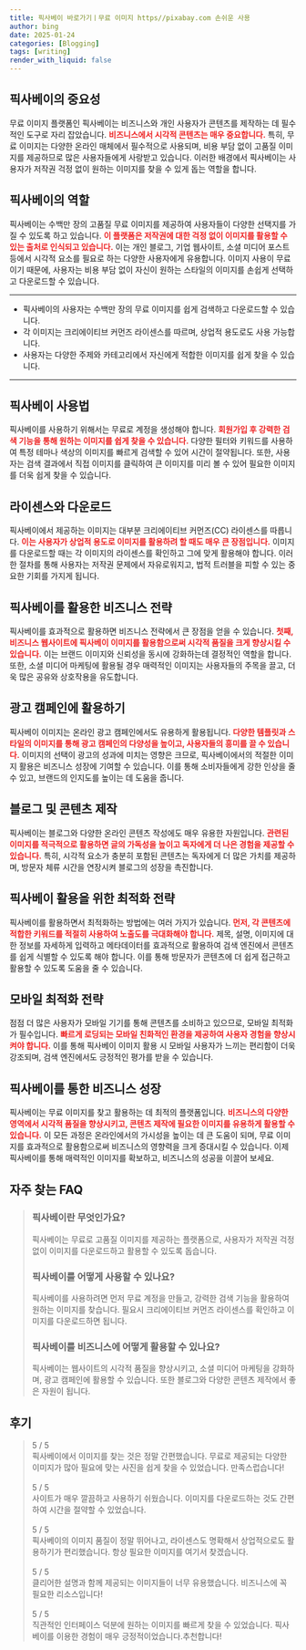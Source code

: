 ```yaml
---
title: 픽사베이 바로가기ㅣ무료 이미지 https//pixabay.com 손쉬운 사용
author: bing
date: 2025-01-24
categories: [Blogging]
tags: [writing]
render_with_liquid: false
---
```



<h2 id='픽사베이_중요성'>픽사베이의 중요성</h2>

<p>무료 이미지 플랫폼인 픽사베이는 비즈니스와 개인 사용자가 콘텐츠를 제작하는 데 필수적인 도구로 자리 잡았습니다. <b><span style="color: #ee2323;">비즈니스에서 시각적 콘텐츠는 매우 중요합니다.</span></b> 특히, 무료 이미지는 다양한 온라인 매체에서 필수적으로 사용되며, 비용 부담 없이 고품질 이미지를 제공하므로 많은 사용자들에게 사랑받고 있습니다. 이러한 배경에서 픽사베이는 사용자가 저작권 걱정 없이 원하는 이미지를 찾을 수 있게 돕는 역할을 합니다.</p>

<h2 id='픽사베이_역할'>픽사베이의 역할</h2>

<p>픽사베이는 수백만 장의 고품질 무료 이미지를 제공하여 사용자들이 다양한 선택지를 가질 수 있도록 하고 있습니다. <b><span style="color: #ee2323;">이 플랫폼은 저작권에 대한 걱정 없이 이미지를 활용할 수 있는 출처로 인식되고 있습니다.</span></b> 이는 개인 블로그, 기업 웹사이트, 소셜 미디어 포스트 등에서 시각적 요소를 필요로 하는 다양한 사용자에게 유용합니다. 이미지 사용이 무료이기 때문에, 사용자는 비용 부담 없이 자신이 원하는 스타일의 이미지를 손쉽게 선택하고 다운로드할 수 있습니다.</p>

<hr />

<ul>
    <li>픽사베이의 사용자는 수백만 장의 무료 이미지를 쉽게 검색하고 다운로드할 수 있습니다.</li>
    <li>각 이미지는 크리에이티브 커먼즈 라이센스를 따르며, 상업적 용도로도 사용 가능합니다.</li>
    <li>사용자는 다양한 주제와 카테고리에서 자신에게 적합한 이미지를 쉽게 찾을 수 있습니다.</li>
</ul>

<hr />

<h2 id='픽사베이_사용법'>픽사베이 사용법</h2>

<p>픽사베이를 사용하기 위해서는 무료로 계정을 생성해야 합니다. <b><span style="color: #ee2323;">회원가입 후 강력한 검색 기능을 통해 원하는 이미지를 쉽게 찾을 수 있습니다.</span></b> 다양한 필터와 키워드를 사용하여 특정 테마나 색상의 이미지를 빠르게 검색할 수 있어 시간이 절약됩니다. 또한, 사용자는 검색 결과에서 직접 이미지를 클릭하여 큰 이미지를 미리 볼 수 있어 필요한 이미지를 더욱 쉽게 찾을 수 있습니다.</p>

<h2 id='라이센스_및_다운로드'>라이센스와 다운로드</h2>

<p>픽사베이에서 제공하는 이미지는 대부분 크리에이티브 커먼즈(CC) 라이센스를 따릅니다. <b><span style="color: #ee2323;">이는 사용자가 상업적 용도로 이미지를 활용하려 할 때도 매우 큰 장점입니다.</span></b> 이미지를 다운로드할 때는 각 이미지의 라이센스를 확인하고 그에 맞게 활용해야 합니다. 이러한 절차를 통해 사용자는 저작권 문제에서 자유로워지고, 법적 트러블을 피할 수 있는 중요한 기회를 가지게 됩니다.</p>

<h2 id='비즈니스_전략'>픽사베이를 활용한 비즈니스 전략</h2>

<p>픽사베이를 효과적으로 활용하면 비즈니스 전략에서 큰 장점을 얻을 수 있습니다. <b><span style="color: #ee2323;">첫째, 비즈니스 웹사이트에 픽사베이 이미지를 활용함으로써 시각적 품질을 크게 향상시킬 수 있습니다.</span></b> 이는 브랜드 이미지와 신뢰성을 동시에 강화하는데 결정적인 역할을 합니다. 또한, 소셜 미디어 마케팅에 활용될 경우 매력적인 이미지는 사용자들의 주목을 끌고, 더욱 많은 공유와 상호작용을 유도합니다.</p>

<h2 id='광고_캠페인'>광고 캠페인에 활용하기</h2>

<p>픽사베이 이미지는 온라인 광고 캠페인에서도 유용하게 활용됩니다. <b><span style="color: #ee2323;">다양한 템플릿과 스타일의 이미지를 통해 광고 캠페인의 다양성을 높이고, 사용자들의 흥미를 끌 수 있습니다.</span></b> 이미지의 선택이 광고의 성과에 미치는 영향은 크므로, 픽사베이에서의 적절한 이미지 활용은 비즈니스 성장에 기여할 수 있습니다. 이를 통해 소비자들에게 강한 인상을 줄 수 있고, 브랜드의 인지도를 높이는 데 도움을 줍니다.</p>

<h2 id='블로그_및_콘텐츠'>블로그 및 콘텐츠 제작</h2>

<p>픽사베이는 블로그와 다양한 온라인 콘텐츠 작성에도 매우 유용한 자원입니다. <b><span style="color: #ee2323;">관련된 이미지를 적극적으로 활용하면 글의 가독성을 높이고 독자에게 더 나은 경험을 제공할 수 있습니다.</span></b> 특히, 시각적 요소가 충분히 포함된 콘텐츠는 독자에게 더 많은 가치를 제공하며, 방문자 체류 시간을 연장시켜 블로그의 성장을 촉진합니다.</p>

<h2 id='픽사베이_최적화_전략'>픽사베이 활용을 위한 최적화 전략</h2>

<p>픽사베이를 활용하면서 최적화하는 방법에는 여러 가지가 있습니다. <b><span style="color: #ee2323;">먼저, 각 콘텐츠에 적합한 키워드를 적절히 사용하여 노출도를 극대화해야 합니다.</span></b> 제목, 설명, 이미지에 대한 정보를 자세하게 입력하고 메타데이터를 효과적으로 활용하여 검색 엔진에서 콘텐츠를 쉽게 식별할 수 있도록 해야 합니다. 이를 통해 방문자가 콘텐츠에 더 쉽게 접근하고 활용할 수 있도록 도움을 줄 수 있습니다.</p>

<h2 id='모바일_최적화'>모바일 최적화 전략</h2>

<p>점점 더 많은 사용자가 모바일 기기를 통해 콘텐츠를 소비하고 있으므로, 모바일 최적화가 필수입니다. <b><span style="color: #ee2323;">빠르게 로딩되는 모바일 친화적인 환경을 제공하여 사용자 경험을 향상시켜야 합니다.</span></b> 이를 통해 픽사베이 이미지 활용 시 모바일 사용자가 느끼는 편리함이 더욱 강조되며, 검색 엔진에서도 긍정적인 평가를 받을 수 있습니다.</p>

<h2 id='결론'>픽사베이를 통한 비즈니스 성장</h2>

<p>픽사베이는 무료 이미지를 찾고 활용하는 데 최적의 플랫폼입니다. <b><span style="color: #ee2323;">비즈니스의 다양한 영역에서 시각적 품질을 향상시키고, 콘텐츠 제작에 필요한 이미지를 유용하게 활용할 수 있습니다.</span></b> 이 모든 과정은 온라인에서의 가시성을 높이는 데 큰 도움이 되며, 무료 이미지를 효과적으로 활용함으로써 비즈니스의 영향력을 크게 증대시킬 수 있습니다. 이제 픽사베이를 통해 매력적인 이미지를 확보하고, 비즈니스의 성공을 이끌어 보세요.</p>


<h2 id='자주_찾는_FAQ'>자주 찾는 FAQ</h2>
<div itemscope="" itemtype="https://schema.org/FAQPage"> 
<blockquote> 
<div itemscope="" itemprop="mainEntity" itemtype="https://schema.org/Question"> 
<h3 itemprop="name">픽사베이란 무엇인가요?</h3> 
<div itemscope="" itemprop="acceptedAnswer" itemtype="https://schema.org/Answer"> 
<span itemprop="text"> 
<p>픽사베이는 무료로 고품질 이미지를 제공하는 플랫폼으로, 사용자가 저작권 걱정 없이 이미지를 다운로드하고 활용할 수 있도록 돕습니다.</p> 
</span> 
</div> 
</div> 

<div itemscope="" itemprop="mainEntity" itemtype="https://schema.org/Question"> 
<h3 itemprop="name">픽사베이를 어떻게 사용할 수 있나요?</h3> 
<div itemscope="" itemprop="acceptedAnswer" itemtype="https://schema.org/Answer"> 
<span itemprop="text"> 
<p>픽사베이를 사용하려면 먼저 무료 계정을 만들고, 강력한 검색 기능을 활용하여 원하는 이미지를 찾습니다. 필요시 크리에이티브 커먼즈 라이센스를 확인하고 이미지를 다운로드하면 됩니다.</p> 
</span> 
</div> 
</div> 

<div itemscope="" itemprop="mainEntity" itemtype="https://schema.org/Question"> 
<h3 itemprop="name">픽사베이를 비즈니스에 어떻게 활용할 수 있나요?</h3> 
<div itemscope="" itemprop="acceptedAnswer" itemtype="https://schema.org/Answer"> 
<span itemprop="text"> 
<p>픽사베이는 웹사이트의 시각적 품질을 향상시키고, 소셜 미디어 마케팅을 강화하며, 광고 캠페인에 활용할 수 있습니다. 또한 블로그와 다양한 콘텐츠 제작에서 좋은 자원이 됩니다.</p> 
</span> 
</div> 
</div> 

</blockquote> 
</div>
<h2 id='후기'>후기</h2>
<div itemscope itemtype="https://schema.org/Product">
  <blockquote>
  <div itemprop="review" itemscope itemtype="https://schema.org/Review">
      <div itemprop="reviewRating" itemscope itemtype="https://schema.org/Rating"> <span itemprop="ratingValue">5</span> / <span itemprop="bestRating">5</span> </div>
      <span itemprop="reviewBody">픽사베이에서 이미지를 찾는 것은 정말 간편했습니다. 무료로 제공되는 다양한 이미지가 많아 필요에 맞는 사진을 쉽게 찾을 수 있었습니다. 만족스럽습니다!</span>
  </div>
  <br>
  <div itemprop="review" itemscope itemtype="https://schema.org/Review">
      <div itemprop="reviewRating" itemscope itemtype="https://schema.org/Rating"> <span itemprop="ratingValue">5</span> / <span itemprop="bestRating">5</span> </div>
      <span itemprop="reviewBody">사이트가 매우 깔끔하고 사용하기 쉬웠습니다. 이미지를 다운로드하는 것도 간편하여 시간을 절약할 수 있었습니다.</span>
  </div>
  <br>
  <div itemprop="review" itemscope itemtype="https://schema.org/Review">
      <div itemprop="reviewRating" itemscope itemtype="https://schema.org/Rating"> <span itemprop="ratingValue">5</span> / <span itemprop="bestRating">5</span> </div>
      <span itemprop="reviewBody">픽사베이의 이미지 품질이 정말 뛰어나고, 라이센스도 명확해서 상업적으로도 활용하기가 편리했습니다. 항상 필요한 이미지를 여기서 찾겠습니다.</span>
  </div>
  <br>
  <div itemprop="review" itemscope itemtype="https://schema.org/Review">
      <div itemprop="reviewRating" itemscope itemtype="https://schema.org/Rating"> <span itemprop="ratingValue">5</span> / <span itemprop="bestRating">5</span> </div>
      <span itemprop="reviewBody">클리어한 설명과 함께 제공되는 이미지들이 너무 유용했습니다. 비즈니스에 꼭 필요한 리소스입니다!</span>
  </div>
  <br>
  <div itemprop="review" itemscope itemtype="https://schema.org/Review">
      <div itemprop="reviewRating" itemscope itemtype="https://schema.org/Rating"> <span itemprop="ratingValue">5</span> / <span itemprop="bestRating">5</span> </div>
      <span itemprop="reviewBody">직관적인 인터페이스 덕분에 원하는 이미지를 빠르게 찾을 수 있었습니다. 픽사베이를 이용한 경험이 매우 긍정적이었습니다.추천합니다!</span>
  </div>
  </blockquote>
</div>

